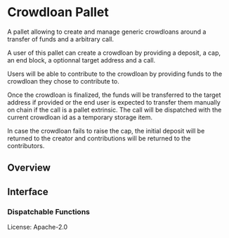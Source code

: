 # Crowdloan Pallet 
A pallet allowing to create and manage generic crowdloans around a transfer of funds and a arbitrary call.

A user of this pallet can create a crowdloan by providing a deposit, a cap, an end block, a optionnal target address and a call.

Users will be able to contribute to the crowdloan by providing funds to the crowdloan they chose to contribute to.

Once the crowdloan is finalized, the funds will be transferred to the target address if provided or the end user is expected to transfer them manually on chain if the call is a pallet extrinsic. The call will be dispatched with the current crowdloan id as a temporary storage item.

In case the crowdloan fails to raise the cap, the initial deposit will be returned to the creator and contributions will be returned to the contributors.

## Overview

## Interface

### Dispatchable Functions

[`Call`]: ./enum.Call.html
[`Config`]: ./trait.Config.html

License: Apache-2.0
